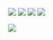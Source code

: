 <img src="https://img.shields.io/badge/python-3776AB?style=flat-square&logo=python&logoColor=white"/> <img src="https://img.shields.io/badge/c-A8B9CC?style=flat-square&logo=c&logoColor=white"/> <img src="https://img.shields.io/badge/c++-00599C?style=flat-square&logo=cplusplus&logoColor=white"/> <img src="https://img.shields.io/badge/sagemath-3333FF?style=flat-square&logo=sagemath&logoColor=white"/>

<img src="https://img.shields.io/badge/pycharm-000000?style=flat-square&logo=pycharm&logoColor=white"/>
